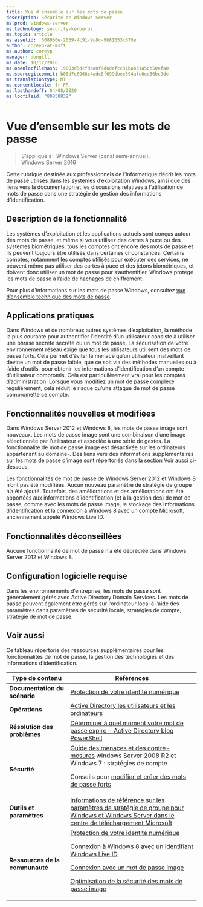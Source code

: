 ```yaml
---
title: Vue d’ensemble sur les mots de passe
description: Sécurité de Windows Server
ms.prod: windows-server
ms.technology: security-kerberos
ms.topic: article
ms.assetid: f608960e-2039-4c91-9c8c-9b81053c675e
author: coreyp-at-msft
ms.author: coreyp
manager: dongill
ms.date: 10/12/2016
ms.openlocfilehash: 19003d5dcfdaa0f9d6dafcc31bab31a5cb50efa0
ms.sourcegitcommit: b00d7c8968c4adc8f699dbee694afe6ed36bc9de
ms.translationtype: MT
ms.contentlocale: fr-FR
ms.lasthandoff: 04/08/2020
ms.locfileid: "80858832"
---
```

# <a name="passwords-overview"></a>Vue d’ensemble sur les mots de passe

>S’applique à : Windows Server (canal semi-annuel), Windows Server 2016

Cette rubrique destinée aux professionnels de l’informatique décrit les mots de passe utilisés dans les systèmes d’exploitation Windows, ainsi que des liens vers la documentation et les discussions relatives à l’utilisation de mots de passe dans une stratégie de gestion des informations d’identification.

## <a name="feature-description"></a><a name="BKMK_OVER"></a>Description de la fonctionnalité
Les systèmes d’exploitation et les applications actuels sont conçus autour des mots de passe, et même si vous utilisez des cartes à puce ou des systèmes biométriques, tous les comptes ont encore des mots de passe et ils peuvent toujours être utilisés dans certaines circonstances. Certains comptes, notamment les comptes utilisés pour exécuter des services, ne peuvent même pas utiliser des cartes à puce et des jetons biométriques, et doivent donc utiliser un mot de passe pour s’authentifier. Windows protège les mots de passe à l’aide de hachages de chiffrement.

Pour plus d’informations sur les mots de passe Windows, consultez [vue d’ensemble technique des mots de passe](https://technet.microsoft.com/library/hh994558(WS.10).aspx).

## <a name="practical-applications"></a><a name="BKMK_APP"></a>Applications pratiques
Dans Windows et de nombreux autres systèmes d’exploitation, la méthode la plus courante pour authentifier l’identité d’un utilisateur consiste à utiliser une phrase secrète secrète ou un mot de passe. La sécurisation de votre environnement réseau exige que tous les utilisateurs utilisent des mots de passe forts. Cela permet d’éviter la menace qu’un utilisateur malveillant devine un mot de passe faible, que ce soit via des méthodes manuelles ou à l’aide d’outils, pour obtenir les informations d’identification d’un compte d’utilisateur compromis. Cela est particulièrement vrai pour les comptes d’administration. Lorsque vous modifiez un mot de passe complexe régulièrement, cela réduit le risque qu’une attaque de mot de passe compromette ce compte.

## <a name="new-and-changed-functionality"></a><a name="BKMK_NEW"></a>Fonctionnalités nouvelles et modifiées
Dans Windows Server 2012 et Windows 8, les mots de passe image sont nouveaux. Les mots de passe image sont une combinaison d’une image sélectionnée par l’utilisateur et associée à une série de gestes. La fonctionnalité de mot de passe image est désactivée sur les ordinateurs appartenant au domaine\-. Des liens vers des informations supplémentaires sur les mots de passe d’image sont répertoriés dans la [section Voir aussi](#BKMK_LINKS) ci-dessous.

Les fonctionnalités de mot de passe de Windows Server 2012 et Windows 8 n’ont pas été modifiées. Aucun nouveau paramètre de stratégie de groupe n’a été ajouté. Toutefois, des améliorations et des améliorations ont été apportées aux informations d’identification \(et à la gestion des\) de mot de passe, comme avec les mots de passe image, le stockage des informations d’identification et la connexion à Windows 8 avec un compte Microsoft, anciennement appelé Windows Live ID.

## <a name="deprecated-functionality"></a><a name="BKMK_DEP"></a>Fonctionnalités déconseillées
Aucune fonctionnalité de mot de passe n’a été dépréciée dans Windows Server 2012 et Windows 8.

## <a name="software-requirements"></a><a name="BKMK_SOFT"></a>Configuration logicielle requise
Dans les environnements d’entreprise, les mots de passe sont généralement gérés avec Active Directory Domain Services. Les mots de passe peuvent également être gérés sur l’ordinateur local à l’aide des paramètres dans paramètres de sécurité locale, stratégies de compte, stratégie de mot de passe.

## <a name="see-also"></a><a name="BKMK_LINKS"></a>Voir aussi
Ce tableau répertorie des ressources supplémentaires pour les fonctionnalités de mot de passe, la gestion des technologies et des informations d’identification.

|Type de contenu|Références|
|--------|-------|
|**Documentation du scénario**|[Protection de votre identité numérique](https://blogs.msdn.com/b/b8/archive/2011/12/14/protecting-your-digital-identity.aspx)|
|**Opérations**|[Active Directory les utilisateurs et les ordinateurs](https://technet.microsoft.com/library/cc754217.aspx)|
|**Résolution des problèmes**|[Déterminer à quel moment votre mot de passe expire \- Active Directory blog PowerShell](https://blogs.msdn.com/b/adpowershell/archive/2010/08/09/9970198.aspx)|
|**Sécurité**| [Guide des menaces et des contre-mesures](https://technet.microsoft.com/library/hh125920(v=ws.10).aspx) windows Server 2008 R2 et Windows 7 : stratégies de compte<p>Conseils pour [modifier et créer des mots de passe forts](https://www.microsoft.com/security/online-privacy/passwords-create.aspx)|
|**Outils et paramètres**|[Informations de référence sur les paramètres de stratégie de groupe pour Windows et Windows Server dans le centre de téléchargement Microsoft](https://www.microsoft.com/download/en/details.aspx?amp;displaylang=en&displaylang=en&id=25250)|
|**Ressources de la communauté**|[Protection de votre identité numérique](https://blogs.msdn.com/b/b8/archive/2011/12/14/protecting-your-digital-identity.aspx)<p>[Connexion à Windows 8 avec un identifiant Windows Live ID](https://blogs.msdn.com/b/b8/archive/2011/09/26/signing-in-to-windows-8-with-a-windows-live-id.aspx)<p>[Connexion avec un mot de passe image](https://blogs.msdn.com/b/b8/archive/2011/12/16/signing-in-with-a-picture-password.aspx)<p>[Optimisation de la sécurité des mots de passe image](https://blogs.msdn.com/b/b8/archive/2011/12/19/optimizing-picture-password-security.aspx)|


